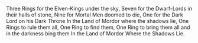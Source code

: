 Three Rings for the Elven-Kings under the sky,
Seven for the Dwarf-Lords in their halls of stone,
	Nine for Mortal Men doomed to die,
  One for the Dark Lord on his Dark Throne
In the Land of Mordor where the shadows lie,
	One Rings to rule them all,
	One Ring to find them,
	One Ring to bring them all
   and in the darkness bing them
In the Land of Mordor Where the Shadows Lie.
